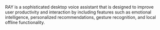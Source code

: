RAY is a sophisticated desktop voice assistant that is designed to improve user productivity and 
interaction by including features such as emotional intelligence, personalized recommendations, 
 gesture recognition, and local offline functionality.
